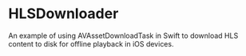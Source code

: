 # HLSDownloader
An example of using AVAssetDownloadTask in Swift to download HLS content to disk for offline playback in iOS devices.
